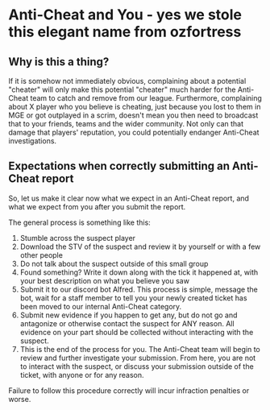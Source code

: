# Anti-Cheat and You - yes we stole this elegant name from ozfortress

## Why is this a thing?
If it is somehow not immediately obvious, complaining about a potential "cheater" will only make this potential "cheater" much harder for the Anti-Cheat team to catch and remove from our league. Furthermore, complaining about X player who you believe is cheating, just because you lost to them in MGE or got outplayed in a scrim, doesn't mean you then need to broadcast that to your friends, teams and the wider community. Not only can that damage that players' reputation, you could potentially endanger Anti-Cheat investigations.

## Expectations when correctly submitting an Anti-Cheat report
So, let us make it clear now what we expect in an Anti-Cheat report, and what we expect from you after you submit the report.

The general process is something like this:
1. Stumble across the suspect player
2. Download the STV of the suspect and review it by yourself or with a few other people
3. Do not talk about the suspect outside of this small group
4. Found something? Write it down along with the tick it happened at, with your best description on what you believe you saw
5. Submit it to our discord bot Alfred. This process is simple, message the bot, wait for a staff member to tell you your newly created ticket has been moved to our internal Anti-Cheat category.
6. Submit new evidence if you happen to get any, but do not go and antagonize or otherwise contact the suspect for ANY reason. All evidence on your part should be collected without interacting with the suspect.
7. This is the end of the process for you. The Anti-Cheat team will begin to review and further investigate your submission. From here, you are not to interact with the suspect, or discuss your submission outside of the ticket, with anyone or for any reason.

Failure to follow this procedure correctly will incur infraction penalties or worse.